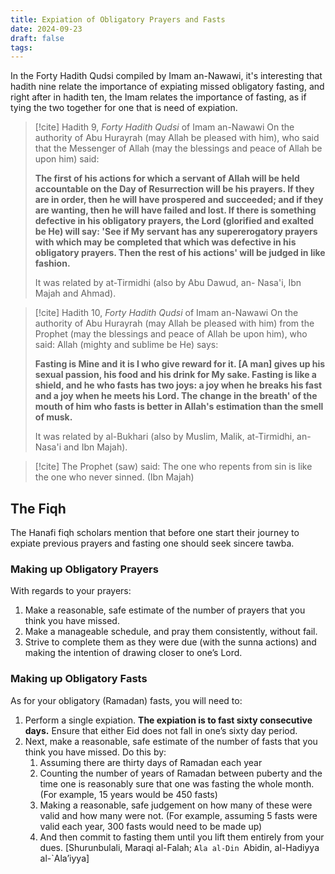 ```yaml
---
title: Expiation of Obligatory Prayers and Fasts
date: 2024-09-23
draft: false
tags:
---
```

In the Forty Hadith Qudsi compiled by Imam an-Nawawi, it's interesting that hadith nine relate the importance of expiating missed obligatory fasting, and right after in hadith ten, the Imam relates the importance of fasting, as if tying the two together for one that is need of expiation. 

> [!cite] Hadith 9, *Forty Hadith Qudsi* of Imam an-Nawawi
> On the authority of Abu Hurayrah (may Allah be pleased with him), who said that the Messenger of Allah (may the blessings and peace of Allah be upon him) said:
> 
> **The first of his actions for which a servant of Allah will be held accountable on the Day of Resurrection will be his prayers. If they are in order, then he will have prospered and succeeded; and if they are wanting, then he will have failed and lost. If there is something defective in his obligatory prayers, the Lord (glorified and exalted be He) will say: 'See if My servant has any supererogatory prayers with which may be completed that which was defective in his obligatory prayers. Then the rest of his actions' will be judged in like fashion.**
> 
> It was related by at-Tirmidhi (also by Abu Dawud, an- Nasa'i, Ibn Majah and Ahmad).

> [!cite] Hadith 10, *Forty Hadith Qudsi* of Imam an-Nawawi
> On the authority of Abu Hurayrah (may Allah be pleased with him) from the Prophet (may the blessings and peace of Allah be upon him), who said: Allah (mighty and sublime be He) says:
> 
> **Fasting is Mine and it is I who give reward for it. [A man] gives up his sexual passion, his food and his drink for My sake. Fasting is like a shield, and he who fasts has two joys: a joy when he breaks his fast and a joy when he meets his Lord. The change in the breath' of the mouth of him who fasts is better in Allah's estimation than the smell of musk.**
> 
> It was related by al-Bukhari (also by Muslim, Malik, at-Tirmidhi, an-Nasa'i and Ibn Majah).

> [!cite] The Prophet (saw) said:
> The one who repents from sin is like the one who never sinned. (Ibn Majah)

## The Fiqh

The Hanafi fiqh scholars mention that before one start their journey to expiate previous prayers and fasting one should seek sincere tawba. 

### Making up Obligatory Prayers

With regards to your prayers:
1. Make a reasonable, safe estimate of the number of prayers that you think you have missed.
2. Make a manageable schedule, and pray them consistently, without fail. 
3. Strive to complete them as they were due (with the sunna actions) and making the intention of drawing closer to one’s Lord.
### Making up Obligatory Fasts
As for your obligatory (Ramadan) fasts, you will need to:

1. Perform a single expiation. **The expiation is to fast sixty consecutive days.** Ensure that either Eid does not fall in one’s sixty day period.
2. Next, make a reasonable, safe estimate of the number of fasts that you think you have missed. Do this by:
	1. Assuming there are thirty days of Ramadan each year
	2. Counting the number of years of Ramadan between puberty and the time one is reasonably sure that one was fasting the whole month. (For example, 15 years would be 450 fasts)
	3. Making a reasonable, safe judgement on how many of these were valid and how many were not. (For example, assuming 5 fasts were valid each year, 300 fasts would need to be made up)
	4. And then commit to fasting them until you lift them entirely from your dues.
[Shurunbulali, Maraqi al-Falah; `Ala al-Din `Abidin, al-Hadiyya al-`Ala’iyya]